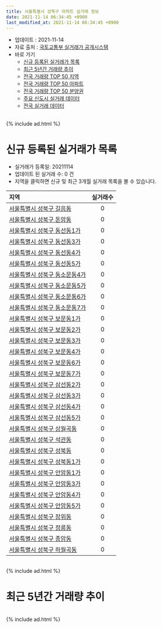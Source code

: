 ```yaml
---
title: 서울특별시 성북구 아파트 실거래 정보
date: 2021-11-14 06:34:45 +0900
last_modified_at: 2021-11-14 06:34:45 +0900
---
```


* 업데이트 : 2021-11-14
* 자료 출처 : [국토교통부 실거래가 공개시스템](http://rt.molit.go.kr)
* 바로 가기
    * [신규 등록된 실거래가 목록](#신규-등록된-실거래가-목록)
    * [최근 5년간 거래량 추이](#최근-5년간-거래량-추이)
    * [전국 거래량 TOP 50 지역](https://inasie.github.io/apt-trade-info/최근-3개월-전국에서-가장-거래가-많이-발생한-지역)
    * [전국 거래량 TOP 50 아파트](https://inasie.github.io/apt-trade-info/최근-3개월-전국에서-가장-거래가-많이-발생한-아파트)
    * [전국 거래량 TOP 50 분양권](https://inasie.github.io/apt-trade-info/최근-3개월-전국에서-가장-거래가-많이-발생한-분양권)
    * [주요 신도시 실거래 데이터](https://inasie.github.io/apt-trade-info/주요-신도시)
    * [전국 실거래 데이터](https://inasie.github.io/apt-trade-info/전국)

<br>
{% include ad.html %}
<br>

# 신규 등록된 실거래가 목록
* 실거래가 등록일: 20211114
* 업데이트 된 실거래 수: 0 건
* 지역을 클릭하면 신규 및 최근 3개월 실거래 목록을 볼 수 있습니다.


|지역|실거래수|
|:---|:---:|
|[서울특별시 성북구 길음동](https://inasie.github.io/apt-trade-info/서울특별시-성북구-길음동)|0|
|[서울특별시 성북구 돈암동](https://inasie.github.io/apt-trade-info/서울특별시-성북구-돈암동)|0|
|[서울특별시 성북구 동선동1가](https://inasie.github.io/apt-trade-info/서울특별시-성북구-동선동1가)|0|
|[서울특별시 성북구 동선동3가](https://inasie.github.io/apt-trade-info/서울특별시-성북구-동선동3가)|0|
|[서울특별시 성북구 동선동4가](https://inasie.github.io/apt-trade-info/서울특별시-성북구-동선동4가)|0|
|[서울특별시 성북구 동선동5가](https://inasie.github.io/apt-trade-info/서울특별시-성북구-동선동5가)|0|
|[서울특별시 성북구 동소문동4가](https://inasie.github.io/apt-trade-info/서울특별시-성북구-동소문동4가)|0|
|[서울특별시 성북구 동소문동5가](https://inasie.github.io/apt-trade-info/서울특별시-성북구-동소문동5가)|0|
|[서울특별시 성북구 동소문동6가](https://inasie.github.io/apt-trade-info/서울특별시-성북구-동소문동6가)|0|
|[서울특별시 성북구 동소문동7가](https://inasie.github.io/apt-trade-info/서울특별시-성북구-동소문동7가)|0|
|[서울특별시 성북구 보문동1가](https://inasie.github.io/apt-trade-info/서울특별시-성북구-보문동1가)|0|
|[서울특별시 성북구 보문동2가](https://inasie.github.io/apt-trade-info/서울특별시-성북구-보문동2가)|0|
|[서울특별시 성북구 보문동3가](https://inasie.github.io/apt-trade-info/서울특별시-성북구-보문동3가)|0|
|[서울특별시 성북구 보문동4가](https://inasie.github.io/apt-trade-info/서울특별시-성북구-보문동4가)|0|
|[서울특별시 성북구 보문동6가](https://inasie.github.io/apt-trade-info/서울특별시-성북구-보문동6가)|0|
|[서울특별시 성북구 보문동7가](https://inasie.github.io/apt-trade-info/서울특별시-성북구-보문동7가)|0|
|[서울특별시 성북구 삼선동2가](https://inasie.github.io/apt-trade-info/서울특별시-성북구-삼선동2가)|0|
|[서울특별시 성북구 삼선동3가](https://inasie.github.io/apt-trade-info/서울특별시-성북구-삼선동3가)|0|
|[서울특별시 성북구 삼선동4가](https://inasie.github.io/apt-trade-info/서울특별시-성북구-삼선동4가)|0|
|[서울특별시 성북구 삼선동5가](https://inasie.github.io/apt-trade-info/서울특별시-성북구-삼선동5가)|0|
|[서울특별시 성북구 상월곡동](https://inasie.github.io/apt-trade-info/서울특별시-성북구-상월곡동)|0|
|[서울특별시 성북구 석관동](https://inasie.github.io/apt-trade-info/서울특별시-성북구-석관동)|0|
|[서울특별시 성북구 성북동](https://inasie.github.io/apt-trade-info/서울특별시-성북구-성북동)|0|
|[서울특별시 성북구 성북동1가](https://inasie.github.io/apt-trade-info/서울특별시-성북구-성북동1가)|0|
|[서울특별시 성북구 안암동1가](https://inasie.github.io/apt-trade-info/서울특별시-성북구-안암동1가)|0|
|[서울특별시 성북구 안암동3가](https://inasie.github.io/apt-trade-info/서울특별시-성북구-안암동3가)|0|
|[서울특별시 성북구 안암동4가](https://inasie.github.io/apt-trade-info/서울특별시-성북구-안암동4가)|0|
|[서울특별시 성북구 안암동5가](https://inasie.github.io/apt-trade-info/서울특별시-성북구-안암동5가)|0|
|[서울특별시 성북구 장위동](https://inasie.github.io/apt-trade-info/서울특별시-성북구-장위동)|0|
|[서울특별시 성북구 정릉동](https://inasie.github.io/apt-trade-info/서울특별시-성북구-정릉동)|0|
|[서울특별시 성북구 종암동](https://inasie.github.io/apt-trade-info/서울특별시-성북구-종암동)|0|
|[서울특별시 성북구 하월곡동](https://inasie.github.io/apt-trade-info/서울특별시-성북구-하월곡동)|0|


<br>
{% include ad.html %}
<br>

# 최근 5년간 거래량 추이


<div style="width:100%;">
    <canvas id="deal_progress" height="200"></canvas>
</div>

<script>
new Chart(document.getElementById("deal_progress"), {
    type: 'line',
    data: {
        labels: ['201611','201612','201701','201702','201703','201704','201705','201706','201707','201708','201709','201710','201711','201712','201801','201802','201803','201804','201805','201806','201807','201808','201809','201810','201811','201812','201901','201902','201903','201904','201905','201906','201907','201908','201909','201910','201911','201912','202001','202002','202003','202004','202005','202006','202007','202008','202009','202010','202011','202012','202101','202102','202103','202104','202105','202106','202107','202108','202109','202110','202111'],
        datasets: [{
            label: '매매',
            pointRadius: 1,
            data: [322, 242, 155, 243, 366, 312, 473, 665, 703, 364, 403, 303, 393, 430, 649, 699, 792, 351, 325, 402, 379, 788, 410, 170, 109, 93, 111, 90, 138, 153, 180, 303, 484, 433, 329, 645, 644, 663, 457, 535, 246, 170, 265, 926, 623, 260, 145, 170, 269, 326, 313, 212, 218, 349, 458, 262, 252, 271, 152, 92, 7],
            borderColor: "rgba(255, 201, 14, 1)",
            backgroundColor: "rgba(255, 201, 14, 0.5)",
            fill: false,
            lineTension: 0
        },{
            label: '전월세',
            pointRadius: 1,
            data: [452, 503, 441, 562, 504, 408, 407, 404, 472, 401, 477, 368, 399, 433, 477, 453, 564, 377, 335, 375, 384, 442, 430, 463, 366, 432, 494, 462, 648, 442, 442, 443, 476, 472, 512, 571, 491, 702, 554, 624, 429, 427, 406, 527, 589, 471, 403, 401, 425, 456, 522, 633, 657, 994, 958, 633, 573, 548, 452, 446, 104],
            borderColor: "rgba(0, 141, 185, 1)",
            backgroundColor: "rgba(0, 141, 185, 0.5)",
            fill: false,
            lineTension: 0
        }
        ]
    },
    options: {
        responsive: true,
        title: {
            display: false
        },
        tooltips: {
            mode: 'index',
            intersect: false
        },
        hover: {
            mode: 'nearest',
            intersect: true
        },
        scales: {
            xAxes: [{
                display: true,
                scaleLabel: {
                    display: true,
                    labelString: '년/월'
                }
            }],
            yAxes: [{
                display: true,
                ticks: {
                    suggestedMin: 0,
                },
                scaleLabel: {
                    display: true,
                    labelString: '실거래 수'
                }
            }]
        }
    }
});

</script>


<br>
{% include ad.html %}
<br>

